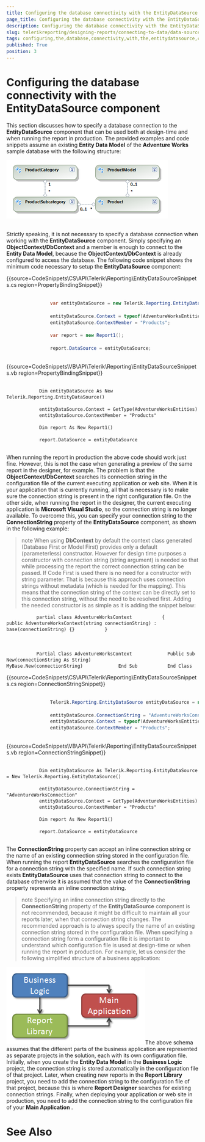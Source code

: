 ```yaml
---
title: Configuring the database connectivity with the EntityDataSource component
page_title: Configuring the database connectivity with the EntityDataSource component | for Telerik Reporting Documentation
description: Configuring the database connectivity with the EntityDataSource component
slug: telerikreporting/designing-reports/connecting-to-data/data-source-components/entitydatasource-component/configuring-the-database-connectivity-with-the-entitydatasource-component
tags: configuring,the,database,connectivity,with,the,entitydatasource,component
published: True
position: 3
---
```


# Configuring the database connectivity with the EntityDataSource component



This section discusses how to specify a database connection to the __EntityDataSource__ component      	that can be used both at design-time and when running the report in production. The provided examples      	and code snippets assume an existing __Entity Data Model__ of the __Adventure Works__ sample database with the      	following structure:

  

  ![](images/DataSources/EntityDataSourceAdventureWorksEntityModel.png)

## 

Strictly speaking, it is not necessary to specify a database connection when working with the        	__EntityDataSource__ component. Simply specifying an __ObjectContext/DbContext__ and a member is enough to connect to        	the __Entity Data Model__, because the __ObjectContext/DbContext__ is already configured to access the database. The        	following code snippet shows the minimum code necessary to setup the __EntityDataSource__ component:       	

{{source=CodeSnippets\CS\API\Telerik\Reporting\EntityDataSourceSnippets.cs region=PropertyBindingSnippet}}
````C#
	
	            var entityDataSource = new Telerik.Reporting.EntityDataSource();
	
	            entityDataSource.Context = typeof(AdventureWorksEntities);
	            entityDataSource.ContextMember = "Products";
	
	            var report = new Report1();
	
	            report.DataSource = entityDataSource;
	
````



{{source=CodeSnippets\VB\API\Telerik\Reporting\EntityDataSourceSnippets.vb region=PropertyBindingSnippet}}
````VB
	
	        Dim entityDataSource As New Telerik.Reporting.EntityDataSource()
	
	        entityDataSource.Context = GetType(AdventureWorksEntities)
	        entityDataSource.ContextMember = "Products"
	
	        Dim report As New Report1()
	
	        report.DataSource = entityDataSource
	
````



When running the report in production the above code should work just fine. However, this is not        	the case when generating a preview of the same report in the designer, for example. The problem is that        	the __ObjectContext/DbContext__ searches its connection string in the configuration file of the current executing        	application or web site. When it is your application that is currently running, all that is necessary        	is to make sure the connection string is present in the right configuration file. On the other side,        	when running the report in the designer, the current executing application is __Microsoft Visual Studio__,        	so the connection string is no longer available. To overcome this, you can specify your connection        	string to the __ConnectionString__ property of the __EntityDataSource__ component, as shown in the following        	example:         

>note            When using  __DbContext__  by default the context class generated (Database First or Model First) provides only a default (parameterless) constructor.           However for design time purposes a constructor with connection string (string argument) is needed so that while processing the report the correct           connection string can be passed.           If Code First is used there is no need for a constructor with string parameter.           That is because this approach uses connection strings without metadata (which is  needed for the mapping). This means that the connection string of the context can be directly set to this connection string, without the need to be resolved first.           Adding the needed constructor is as simple as it is adding the snippet below:         


	           partial class AdventureWorksContext           {             public AdventureWorksContext(string connectionString) : base(connectionString) {}           }         



	           Partial Class AdventureWorksContext             Public Sub New(connectionString As String)               MyBase.New(connectionString)             End Sub           End Class         



{{source=CodeSnippets\CS\API\Telerik\Reporting\EntityDataSourceSnippets.cs region=ConnectionStringSnippet}}
````C#
	
	            Telerik.Reporting.EntityDataSource entityDataSource = new Telerik.Reporting.EntityDataSource();
	
	            entityDataSource.ConnectionString = "AdventureWorksConnection";
	            entityDataSource.Context = typeof(AdventureWorksEntities);
	            entityDataSource.ContextMember = "Products";
	
````



{{source=CodeSnippets\VB\API\Telerik\Reporting\EntityDataSourceSnippets.vb region=ConnectionStringSnippet}}
````VB
	
	        Dim entityDataSource As Telerik.Reporting.EntityDataSource = New Telerik.Reporting.EntityDataSource()
	
	        entityDataSource.ConnectionString = "AdventureWorksConnection"
	        entityDataSource.Context = GetType(AdventureWorksEntities)
	        entityDataSource.ContextMember = "Products"
	
	        Dim report As New Report1()
	
	        report.DataSource = entityDataSource
	
````



The __ConnectionString__ property can accept an inline connection string or the name of an existing        	connection string stored in the configuration file. When running the report __EntityDataSource__ searches        	the configuration file for a connection string with the specified name. If such connection string exists       	__EntityDataSource__ uses that connection string to connect to the database otherwise it is assumed that the       	value of the __ConnectionString__ property represents an inline connection string. 

>note Specifying an inline connection string directly to the  __ConnectionString__  property of the  	 __EntityDataSource__  component is not recommended, because it might be difficult to maintain all your reports  	later, when that connection string changes. The recommended approach is to always specify the name of an  	existing connection string stored in the configuration file. When specifying a connection string form a  	configuration file it is important to understand which configuration file is used at design-time or when  	running the report in production. For example, let us consider the following simplified structure of a  	business application:  

  ![](images/DataSources/BusinessApplicationStructure.png)The above schema assumes that the different parts of the business application are represented as  	separate projects in the solution, each with its own configuration file. Initially, when you create the  	 __Entity Data Model__  in the  __Business Logic__  project, the connection string is stored automatically in the  	configuration file of that project. Later, when creating new reports in the  __Report Library__  project, you need  	to add the connection string to the configuration file of that project, because this is where  __Report Designer__  	searches for existing connection strings. Finally, when deploying your application or web site in production, 	you need to add the connection string to the configuration file of your  __Main Application__ .


# See Also

